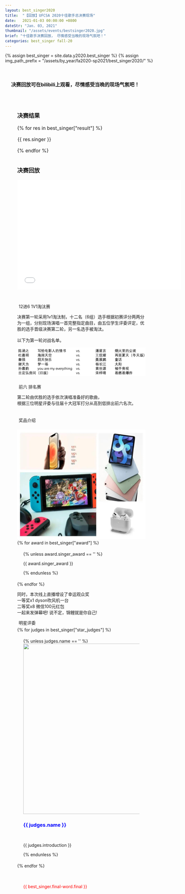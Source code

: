 ```yaml
---
layout: best_singer2020
title:  "【回放】UFCSA 2020十佳歌手总决赛现场"
date:   2021-01-03 00:00:00 +0800
dateStr: "Jan. 03, 2021"
thumbnail: "/assets/events/bestsinger2020.jpg"
brief: "十佳歌手决赛回放， 尽情感受当晚的现场气氛吧！"
categories: best_singer fall-20
---
```

{% assign best_singer = site.data.y2020.best_singer %}
{% assign img_path_prefix = "/assets/by_year/fa2020-sp2021/best_singer2020/" %}

<div class="row">
  <div class="col-sm-6 col-sm-offset-3" style="padding: 20px">
      <h3>决赛回放可在bilibili上观看，尽情感受当晚的现场气氛吧！</h3>
  </div>
</div>

<div style="margin: 40px; font-size: 16px">
  <h3 class="blue-highlight">决赛结果</h3>
    {% for res in best_singer["result"] %}
      <div class="row">
        <div class="col-sm-6 col-sm-offset-3" style="padding: 1px" align="left">
        <p>{{ res.singer }}</p>
        </div>
      </div>
    {% endfor %}
</div>

<div style="margin: 40px; font-size: 16px">
  <h3 class="blue-highlight">决赛回放</h3>
    <div class="row">
        <div class="col-sm-6 col-sm-offset-3" style="padding: 1px">
            <iframe width="540" height="360" src="//player.bilibili.com/player.html?aid=671105766&bvid=BV1zU4y1x7jV&cid=277678573&page=1" scrolling="no" border="0" frameborder="no" framespacing="0" allowfullscreen="true"> </iframe>
        </div>
    </div>
</div>

<div class="text-responsive" style="margin: 40px">
  <div class="special-box-wrapper">
    <div class="special-box">
      <p class="blue-highlight" style="margin:5px">12进6 1V1淘汰赛 </p>
    </div>
  </div>
      <p>决赛第一轮采用1v1淘汰制，十二名（6组）选手根据初赛评分两两分为一组，分别现场演唱一首完整指定曲目，由五位学生评委评定，优胜的选手晋级决赛第二轮，另一名选手被淘汰。<br><br> 以下为第一轮对战名单。</p>
   <img src="/assets/by_year/fa2020-sp2021/best_singer2020/battle1.png" />
      <br><br>

  <div class="special-box-wrapper">
    <div class="special-box">
      <p class="blue-highlight" style="margin:5px">前六 排名赛</p>
    </div>
  </div>
   <p>第二轮由优胜的选手依次演唱准备好的歌曲，<br>根据三位明星评委与往届十大冠军打分从高到低排出前六名次。</p>  
   <br>



  <div class="special-box-wrapper">
    <div class="special-box">
      <p class="blue-highlight" style="margin:5px">奖品介绍</p>
    </div>
  </div>
  <br>
    <img src="/assets/by_year/fa2020-sp2021/best_singer2020/bestsinger2020.png"  style="width:480px;height:360px;"/>
 {% for award in best_singer["award"] %}
      <div class="row">
        <div class="col-sm-6 col-sm-offset-3" style="padding: 20px">
        {% unless award.singer_award == '' %}   
          <p>{{ award.singer_award }}</p>   
        {% endunless %}
        </div>
      </div>
    {% endfor %}
 <p>同时，本次线上直播增设了幸运观众奖<br>
 一等奖x1  dyson吹风机一台<br>
二等奖x8 微信100元红包<br>
一起来发弹幕吧! 说不定，锦鲤就是你自己!</p>  





 <div class="special-box-wrapper">
    <div class="special-box">
      <p class="blue-highlight" style="margin:5px">明星评委</p>
    </div>
  </div>
  {% for judges in best_singer["star_judges"] %}
      <div class="row">
        <div class="col-sm-6 col-sm-offset-3" style="padding: 20px">
        {% unless judges.name == '' %}
         <img src="{{ img_path_prefix }}{{ judges.pic }}" style="width:480px;height:560px;"/>
          <h3 style="color:blue">{{ judges.name }}</h3><br>
            <p>{{ judges.introduction }}</p>
        {% endunless %}
        </div>
      </div>
    {% endfor %}
  <div class="row">
    <div class="col-sm-6 col-sm-offset-3" style="padding: 20px">   
    <br>    
        <p style="color:red">{{ best_singer.final-word.final }}</p>  
  </div>

</div>
